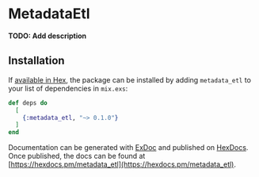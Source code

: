 # MetadataEtl

**TODO: Add description**

## Installation

If [available in Hex](https://hex.pm/docs/publish), the package can be installed
by adding `metadata_etl` to your list of dependencies in `mix.exs`:

```elixir
def deps do
  [
    {:metadata_etl, "~> 0.1.0"}
  ]
end
```

Documentation can be generated with [ExDoc](https://github.com/elixir-lang/ex_doc)
and published on [HexDocs](https://hexdocs.pm). Once published, the docs can
be found at [https://hexdocs.pm/metadata_etl](https://hexdocs.pm/metadata_etl).

